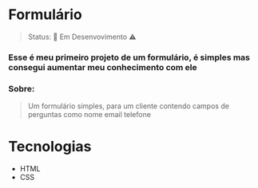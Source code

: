 <h1>Formulário</h1>

>Status: 🚀 Em Desenvovimento ⚠️

### Esse é meu primeiro projeto de um formulário, é simples mas consegui aumentar meu conhecimento com ele

<h3>Sobre: </h3>

>Um formulário simples, para um cliente contendo campos de perguntas como nome email telefone

<h1> Tecnologias</h1>

+ HTML
+ CSS

